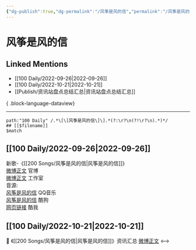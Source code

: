 ```yaml
---
{"dg-publish":true,"dg-permalink":"/风筝是风的信","permalink":"/风筝是风的信/","created":"2022-11-25T16:47:49.000+08:00","updated":"2023-04-10T16:00:12.000+08:00"}
---
```


# 风筝是风的信

## Linked Mentions
- [[100 Daily/2022-09-26\|2022-09-26]]
- [[100 Daily/2022-10-21\|2022-10-21]]
- [[Publish/资讯站盘点总结汇总\|资讯站盘点总结汇总]]

{ .block-language-dataview}

---

```expander
path:"100 Daily" /.*\[\[风筝是风的信\]\].*(?:\r?\n(?!\r?\n).*)*/
## [[$filename]]
$match
```
## [[100 Daily/2022-09-26\|2022-09-26]]
新歌-《[[200 Songs/风筝是风的信\|风筝是风的信]]》  
[微博正文](https://m.weibo.cn/1883007604/4817905889315999) 官博  
[微博正文](https://m.weibo.cn/7478855230/4817889506361829) 工作室  
音源:  
[风筝是风的信](https://weibo.cn/sinaurl?u=https%3A%2F%2Fi.y.qq.com%2Fv8%2Fplaysong.html%3Fsongid%3D376520331%26source%3Dyqq%26ADTAG%3Dhz_wb_sf%26channelId%3D10081987) QQ音乐  
[风筝是风的信](https://weibo.cn/sinaurl?u=https%3A%2F%2Ft3.kugou.com%2Fsong.html%3Fid%3D2LooFfdzDV3) 酷狗  
[网页链接](https://weibo.cn/sinaurl?u=http%3A%2F%2Fm.kuwo.cn%2Fnewh5app%2Fplay_detail%2F240715889) 酷我
## [[100 Daily/2022-10-21\|2022-10-21]]
💫 《[[200 Songs/风筝是风的信\|风筝是风的信]]》资讯汇总 [微博正文](https://m.weibo.cn/6466290670/4827010113473616)
<-->